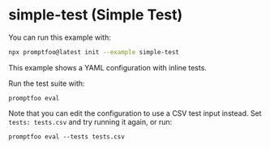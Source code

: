 # simple-test (Simple Test)

You can run this example with:

```bash
npx promptfoo@latest init --example simple-test
```

This example shows a YAML configuration with inline tests.

Run the test suite with:

```
promptfoo eval
```

Note that you can edit the configuration to use a CSV test input instead. Set
`tests: tests.csv` and try running it again, or run:

```
promptfoo eval --tests tests.csv
```
